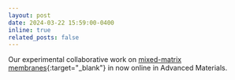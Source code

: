 ```yaml
---
layout: post
date: 2024-03-22 15:59:00-0400
inline: true
related_posts: false
---
```


Our experimental collaborative work on [mixed-matrix membranes](https://doi.org/10.1002/adma.202314206){:target="_blank"} in now online in Advanced Materials.
